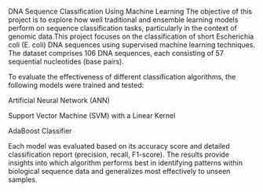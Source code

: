 DNA Sequence Classification Using Machine Learning
The objective of this project is to explore how well traditional and ensemble learning models perform on sequence classification tasks, particularly in the context of genomic data.This project focuses on the classification of short Escherichia coli (E. coli) DNA sequences using supervised machine learning techniques. The dataset comprises 106 DNA sequences, each consisting of 57 sequential nucleotides (base pairs).

To evaluate the effectiveness of different classification algorithms, the following models were trained and tested:

Artificial Neural Network (ANN)

Support Vector Machine (SVM) with a Linear Kernel

AdaBoost Classifier

Each model was evaluated based on its accuracy score and detailed classification report (precision, recall, F1-score). The results provide insights into which algorithm performs best in identifying patterns within biological sequence data and generalizes most effectively to unseen samples.

